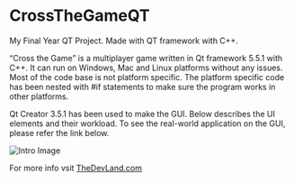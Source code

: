 # CrossTheGameQT
My Final Year QT Project. Made with QT framework with C++. 


“Cross the Game” is a multiplayer game written in Qt framework 5.5.1 with C++.  It can run on Windows, Mac and Linux platforms without any issues. Most of the code base is not platform specific. The platform specific code has been nested with #if statements to make sure the program works in other platforms.

 

Qt Creator 3.5.1 has been used to make the GUI. Below describes the UI elements and their workload. To see the real-world application on the GUI, please refer the link below. 

<img src="https://senuradissanayake.files.wordpress.com/2018/05/crossthegamecover.jpg?w=654&h=373" alt="Intro Image">

For more info vsit  <a href="https://thedevland.com/2018/05/21/crossthegame/">TheDevLand.com</a>
